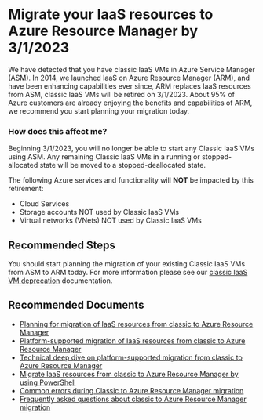 <properties
    pageTitle="Classic IaaS Deprecation Information"
    description="Your subscription contains classic IaaS VM resources that should be migrated to ARM."
    infoBubbleText="Your subscription contains classic IaaS resources that should be migrated to ARM."
    service="microsoft.compute"
    resource="virtualmachines"
    authors="timbasham"
    ms.author="tibasham"
    displayOrder=""
    articleId="existing-iaas-resources-need-migration"
    diagnosticScenario="classiciaasmigration"
    selfHelpType="diagnostics"
    supportTopicIds="32513964"
    resourceTags="windows,linux"
    productPesIds="14749,15571,15797,16454,16470"
    cloudEnvironments="public,fairfax"
/>

# Migrate your IaaS resources to Azure Resource Manager by 3/1/2023

<!--issueDescription-->
We have detected that you have classic IaaS VMs in Azure Service Manager (ASM). In 2014, we launched IaaS on Azure Resource Manager (ARM), and have been enhancing capabilities ever since, ARM replaces IaaS resources from ASM, classic IaaS VMs will be retired on 3/1/2023. About 95% of Azure customers are already enjoying the benefits and capabilities of ARM, we recommend you start planning your migration today. 
<!--/issueDescription-->

### **How does this affect me?** 
Beginning 3/1/2023, you will no longer be able to start any Classic IaaS VMs using ASM. Any remaining Classic IaaS VMs in a running or stopped-allocated state will be moved to a stopped-deallocated state.  

The following Azure services and functionality will **NOT** be impacted by this retirement: 
* Cloud Services
* Storage accounts NOT used by Classic IaaS VMs
* Virtual networks (VNets) NOT used by Classic IaaS VMs 

## **Recommended Steps**
 
You should start planning the migration of your existing Classic IaaS VMs from ASM to ARM today. For more information please see our [classic IaaS VM deprecation](https://docs.microsoft.com/azure/virtual-machines/windows/migration-classic-resource-manager-plan) documentation.

## **Recommended Documents**

* [Planning for migration of IaaS resources from classic to Azure Resource Manager](https://docs.microsoft.com/azure/virtual-machines/windows/migration-classic-resource-manager-plan)
* [Platform-supported migration of IaaS resources from classic to Azure Resource Manager](https://docs.microsoft.com/azure/virtual-machines/windows/migration-classic-resource-manager-overview)
* [Technical deep dive on platform-supported migration from classic to Azure Resource Manager](https://docs.microsoft.com/azure/virtual-machines/windows/migration-classic-resource-manager-deep-dive)
* [Migrate IaaS resources from classic to Azure Resource Manager by using PowerShell](https://docs.microsoft.com/azure/virtual-machines/windows/migration-classic-resource-manager-ps)
* [Common errors during Classic to Azure Resource Manager migration](https://docs.microsoft.com/azure/virtual-machines/windows/migration-classic-resource-manager-errors)
* [Frequently asked questions about classic to Azure Resource Manager migration](https://docs.microsoft.com/azure/virtual-machines/windows/migration-classic-resource-manager-faq)